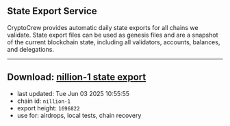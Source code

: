 ## State Export Service
CryptoCrew provides automatic daily state exports for all chains we validate. State export files can be used as genesis files and are a snapshot of the current blockchain state, including all validators, accounts, balances, and delegations.

---
**Download: [nillion-1 state export](https://ccv-s3.nbg1.your-objectstorage.com/SERVICE/nillion/nillion-1_export_1696822.json)**
---

- last updated: Tue Jun 03 2025 10:55:55
- chain id: `nillion-1`
- export height: `1696822`
- use for: airdrops, local tests, chain recovery
